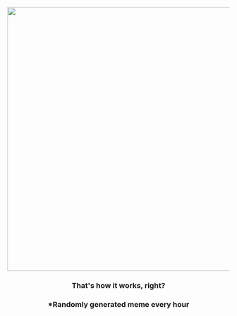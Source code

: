 <p align="center">
        <img src="https://i.redd.it/5dqtlnzr6ft91.jpg" width="600" height="600">
        </p>
        <h3 align="center">That's how it works, right?</h3>
        <h3 align="center">*Randomly generated meme every hour</h3>
    